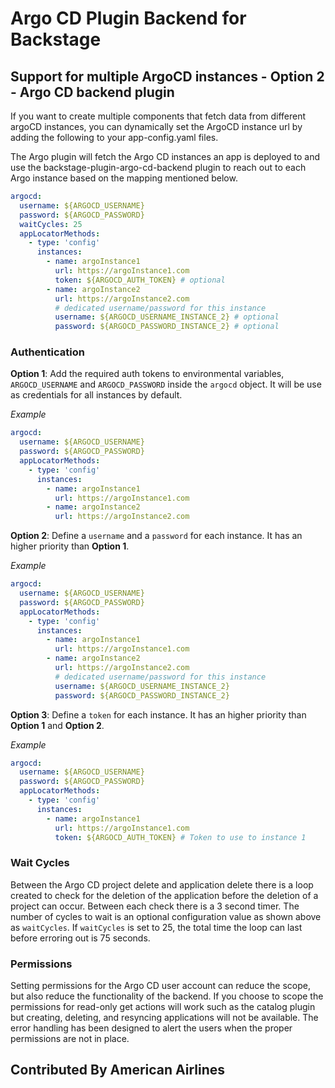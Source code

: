 # Argo CD Plugin Backend for Backstage

## Support for multiple ArgoCD instances - Option 2 - Argo CD backend plugin

If you want to create multiple components that fetch data from different argoCD instances, you can dynamically set the ArgoCD instance url by adding the following to your app-config.yaml files.

The Argo plugin will fetch the Argo CD instances an app is deployed to and use the backstage-plugin-argo-cd-backend plugin to reach out to each Argo instance based on the mapping mentioned below.

```yml
argocd:
  username: ${ARGOCD_USERNAME}
  password: ${ARGOCD_PASSWORD}
  waitCycles: 25
  appLocatorMethods:
    - type: 'config'
      instances:
        - name: argoInstance1
          url: https://argoInstance1.com
          token: ${ARGOCD_AUTH_TOKEN} # optional 
        - name: argoInstance2
          url: https://argoInstance2.com
          # dedicated username/password for this instance
          username: ${ARGOCD_USERNAME_INSTANCE_2} # optional 
          password: ${ARGOCD_PASSWORD_INSTANCE_2} # optional 
```

### Authentication

**Option 1**: Add the required auth tokens to environmental variables, `ARGOCD_USERNAME` and `ARGOCD_PASSWORD` inside the `argocd` object. It will be use as credentials for all instances by default.

_Example_
```yml
argocd:
  username: ${ARGOCD_USERNAME}
  password: ${ARGOCD_PASSWORD}
  appLocatorMethods:
    - type: 'config'
      instances:
        - name: argoInstance1
          url: https://argoInstance1.com
        - name: argoInstance2
          url: https://argoInstance2.com
```

**Option 2**: Define a `username` and a `password` for each instance. It has an higher priority than **Option 1**.

_Example_
```yml
argocd:
  username: ${ARGOCD_USERNAME}
  password: ${ARGOCD_PASSWORD}
  appLocatorMethods:
    - type: 'config'
      instances:
        - name: argoInstance1
          url: https://argoInstance1.com
        - name: argoInstance2
          url: https://argoInstance2.com
          # dedicated username/password for this instance
          username: ${ARGOCD_USERNAME_INSTANCE_2}
          password: ${ARGOCD_PASSWORD_INSTANCE_2}
```

**Option 3**: Define a `token` for each instance. It has an higher priority than **Option 1** and **Option 2**.

_Example_
```yml
argocd:
  username: ${ARGOCD_USERNAME}
  password: ${ARGOCD_PASSWORD}
  appLocatorMethods:
    - type: 'config'
      instances:
        - name: argoInstance1
          url: https://argoInstance1.com
          token: ${ARGOCD_AUTH_TOKEN} # Token to use to instance 1
```

### Wait Cycles

Between the Argo CD project delete and application delete there is a loop created to check for the deletion of the application before the deletion of a project can occur. Between each check there is a 3 second timer. The number of cycles to wait is an optional configuration value as shown above as `waitCycles`. If `waitCycles` is set to 25, the total time the loop can last before erroring out is 75 seconds.



### Permissions

Setting permissions for the Argo CD user account can reduce the scope, but also reduce the functionality of the backend. If you choose to scope the permissions for read-only get actions will work such as the catalog plugin but creating, deleting, and resyncing applications will not be available. The error handling has been designed to alert the users when the proper permissions are not in place.

## Contributed By American Airlines
